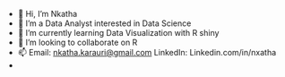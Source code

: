 - 👋 Hi, I’m Nkatha
- 👀 I’m a Data Analyst  interested in Data Science
- 🌱 I’m currently learning Data Visualization with R shiny
- 💞️ I’m looking to collaborate on R 
- 📫 Email: nkatha.karauri@gmail.com   LinkedIn: Linkedin.com/in/nxatha
-            

<!---
Nxatha/Nxatha is a ✨ special ✨ repository because its `README.md` (this file) appears on your GitHub profile.
You can click the Preview link to take a look at your changes.
--->
